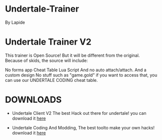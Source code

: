 # Undertale-Trainer

By Lapide


# Undertale Trainer V2

This trainer is Open Source!
But it will be different from the original. Because of skids, the source will include:

No forms app
Cheat Table
Lua Script
And no auto attach/attach.
And a custom design
No stuff such as "game.gold" if you want to access that, you can use our UNDERTALE CODING cheat table.

# DOWNLOADS

- Undertale Client V2 The best Hack out there for undertale! you can download it [here](https://github.com/nonumbershere/Undertale-Trainer/blob/main/Client.zip?raw=true)

- Undertale Coding And Modding, The best toolto make your own hacks! download it [here](https://github.com/nonumbershere/Undertale-Trainer/blob/main/Undertale%20Coding&Modding.zip?raw=true)
